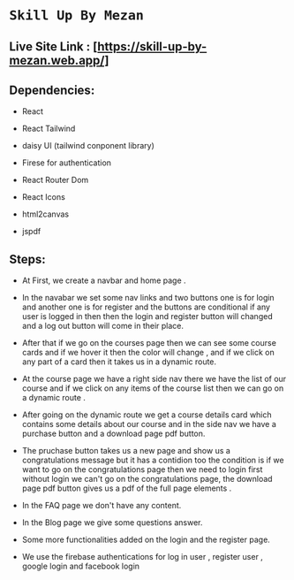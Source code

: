 # `Skill Up By Mezan`

## Live Site Link : [https://skill-up-by-mezan.web.app/]

## Dependencies:

- React

- React Tailwind

- daisy UI (tailwind conponent library)

* Firese for authentication

* React Router Dom

* React Icons

* html2canvas

* jspdf

## Steps:

- At First, we create a navbar and home page .

- In the navabar we set some nav links and two buttons one is for login and another one is for register and the buttons are conditional if any user is logged in then then the login and register button will changed and a log out button will come in their place.

- After that if we go on the courses page then we can see some course cards and if we hover it then the color will change , and if we click on any part of a card then it takes us in a dynamic route.

* At the course page we have a right side nav there we have the list of our course and if we click on any items of the course list then we can go on a dynamic route .

* After going on the dynamic route we get a course details card which contains some details about our course and in the side nav we have a purchase button and a download page pdf button.

* The pruchase button takes us a new page and show us a congratulations message but it has a contidion too the condition is if we want to go on the congratulations page then we need to login first without login we can't go on the congratulations page, the download page pdf button gives us a pdf of the full page elements .

* In the FAQ page we don't have any content.

* In the Blog page we give some questions answer.

* Some more functionalities added on the login and the register page.

* We use the firebase authentications for log in user , register user , google login and facebook login
